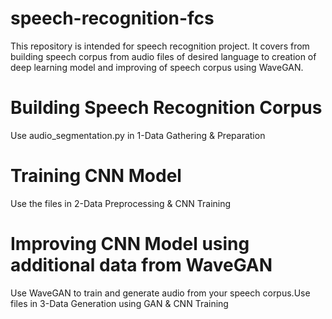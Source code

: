 # speech-recognition-fcs
This repository is intended for speech recognition project. It covers from building speech corpus from audio files of desired language to creation of deep learning model and improving of speech corpus using WaveGAN.

# Building Speech Recognition Corpus
Use audio_segmentation.py in 1-Data Gathering & Preparation

# Training CNN Model
Use the files in 2-Data Preprocessing & CNN Training

# Improving CNN Model using additional data from WaveGAN
Use WaveGAN to train and generate audio from your speech corpus.Use files in 3-Data Generation using GAN & CNN Training
